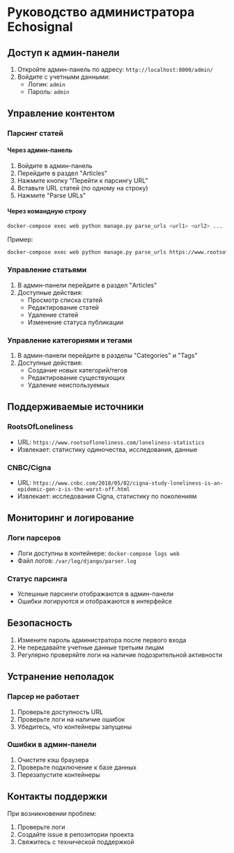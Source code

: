 # Руководство администратора Echosignal

## Доступ к админ-панели

1. Откройте админ-панель по адресу: `http://localhost:8000/admin/`
2. Войдите с учетными данными:
   - Логин: `admin`
   - Пароль: `admin`

## Управление контентом

### Парсинг статей

#### Через админ-панель

1. Войдите в админ-панель
2. Перейдите в раздел "Articles"
3. Нажмите кнопку "Перейти к парсингу URL"
4. Вставьте URL статей (по одному на строку)
5. Нажмите "Parse URLs"

#### Через командную строку

```bash
docker-compose exec web python manage.py parse_urls <url1> <url2> ...
```

Пример:

```bash
docker-compose exec web python manage.py parse_urls https://www.rootsofloneliness.com/loneliness-statistics https://www.cnbc.com/2018/05/02/cigna-study-loneliness-is-an-epidemic-gen-z-is-the-worst-off.html
```

### Управление статьями

1. В админ-панели перейдите в раздел "Articles"
2. Доступные действия:
   - Просмотр списка статей
   - Редактирование статей
   - Удаление статей
   - Изменение статуса публикации

### Управление категориями и тегами

1. В админ-панели перейдите в разделы "Categories" и "Tags"
2. Доступные действия:
   - Создание новых категорий/тегов
   - Редактирование существующих
   - Удаление неиспользуемых

## Поддерживаемые источники

### RootsOfLoneliness

- URL: `https://www.rootsofloneliness.com/loneliness-statistics`
- Извлекает: статистику одиночества, исследования, данные

### CNBC/Cigna

- URL: `https://www.cnbc.com/2018/05/02/cigna-study-loneliness-is-an-epidemic-gen-z-is-the-worst-off.html`
- Извлекает: исследования Cigna, статистику по поколениям

## Мониторинг и логирование

### Логи парсеров

- Логи доступны в контейнере: `docker-compose logs web`
- Файл логов: `/var/log/django/parser.log`

### Статус парсинга

- Успешные парсинги отображаются в админ-панели
- Ошибки логируются и отображаются в интерфейсе

## Безопасность

1. Измените пароль администратора после первого входа
2. Не передавайте учетные данные третьим лицам
3. Регулярно проверяйте логи на наличие подозрительной активности

## Устранение неполадок

### Парсер не работает

1. Проверьте доступность URL
2. Проверьте логи на наличие ошибок
3. Убедитесь, что контейнеры запущены

### Ошибки в админ-панели

1. Очистите кэш браузера
2. Проверьте подключение к базе данных
3. Перезапустите контейнеры

## Контакты поддержки

При возникновении проблем:

1. Проверьте логи
2. Создайте issue в репозитории проекта
3. Свяжитесь с технической поддержкой
